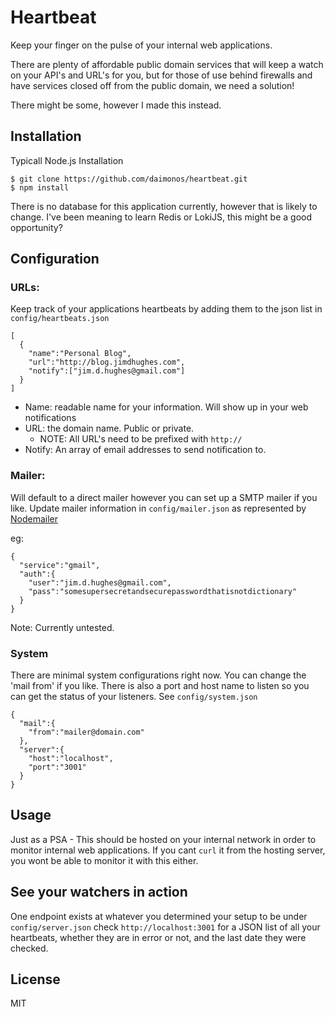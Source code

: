 # Heartbeat

Keep your finger on the pulse of your internal web applications.

There are plenty of affordable public domain services that will keep a watch on your API's and URL's for you, but for those of use behind firewalls and have services closed off from the public domain, we need a solution!

There might be some, however I made this instead.

## Installation
Typicall Node.js Installation
```
$ git clone https://github.com/daimonos/heartbeat.git
$ npm install
```

There is no database for this application currently, however that is likely to change. I've been meaning to learn Redis or LokiJS, this might be a good opportunity?


## Configuration
### URLs:
Keep track of your applications heartbeats by adding them to the json list in `config/heartbeats.json`

```
[
  {
    "name":"Personal Blog",
    "url":"http://blog.jimdhughes.com",
    "notify":["jim.d.hughes@gmail.com"]
  }
]
```

* Name: readable name for your information. Will show up in your web notifications
* URL: the domain name. Public or private.
  * NOTE: All URL's need to be prefixed with `http://`
* Notify: An array of email addresses to send notification to.

### Mailer:
Will default to a direct mailer however you can set up a SMTP mailer if you like.
Update mailer information in `config/mailer.json` as represented by [Nodemailer](http://www.nodemailer.com/about)

eg:
```
{
  "service":"gmail",
  "auth":{
    "user":"jim.d.hughes@gmail.com",
    "pass":"somesupersecretandsecurepasswordthatisnotdictionary"
  }
}
```
Note: Currently untested.

### System
There are minimal system configurations right now.
You can change the 'mail from' if you like.  There is also a port and host name to listen so you can get the status of your listeners.
See `config/system.json`
```
{
  "mail":{
    "from":"mailer@domain.com"
  },
  "server":{
    "host":"localhost",
    "port":"3001"
  }
}
```
## Usage
Just as a PSA - This should be hosted on your internal network in order to monitor internal web applications. If you cant `curl` it from the hosting server, you wont be able to monitor it with this either.

## See your watchers in action
One endpoint exists at whatever you determined your setup to be under `config/server.json`
check `http://localhost:3001` for a JSON list of all your heartbeats, whether they are in error or not, and the last date they were checked.

## License
MIT